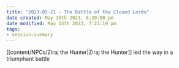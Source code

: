 ```yaml
---
title: "2023-05-21 - The Battle of the Closed Lords"
date created: May 15th 2023, 6:20:08 pm
date modified: May 15th 2023, 7:23:19 pm
tags:
- session-summary
---
```


[[content/NPCs/Ziraj the Hunter|Ziraj the Hunter]] led the way in a triumphant battle
